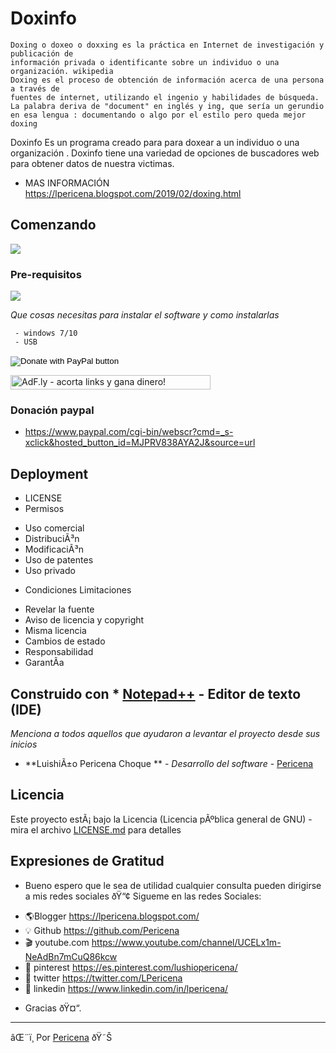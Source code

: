 # Doxinfo
```
Doxing o doxeo o doxxing es la práctica en Internet de investigación y publicación de
información privada o identificante sobre un individuo o una organización. wikipedia
Doxing es el proceso de obtención de información acerca de una persona a través de
fuentes de internet, utilizando el ingenio y habilidades de búsqueda.
La palabra deriva de "document" en inglés y ing, que sería un gerundio 
en esa lengua : documentando o algo por el estilo pero queda mejor doxing
```
Doxinfo
Es un programa creado para para doxear a un individuo o una organización .
Doxinfo tiene una variedad de opciones de buscadores web para obtener datos de nuestra victimas.
- MAS INFORMACIÓN https://lpericena.blogspot.com/2019/02/doxing.html

## Comenzando 
![](https://2.bp.blogspot.com/-3JyjMAG7EJU/XHfM90oksNI/AAAAAAAANyc/KZzjUbeO6mY88yc9F5G5p9Wm-QyNai_EACLcBGAs/s1600/Screenshot_11.png)
### Pre-requisitos 
![](https://1.bp.blogspot.com/-hUVUYxzVEpk/XHfkFt92LNI/AAAAAAAAN0I/krQXsqw-DmcTvM0eHAYuV1drsIg21uxAQCLcBGAs/s1600/Screenshot_22.png)

_Que cosas necesitas para instalar el software y como instalarlas_

```
 - windows 7/10
 - USB 
```

<form action="https://www.paypal.com/cgi-bin/webscr" method="post" target="_top">
<input type="hidden" name="cmd" value="_s-xclick" />
<input type="hidden" name="hosted_button_id" value="MJPRV838AYA2J" />
<input type="image" src="https://www.paypalobjects.com/en_US/i/btn/btn_donateCC_LG.gif" border="0" name="submit" title="PayPal - The safer, easier way to pay online!" alt="Donate with PayPal button" />
<img alt="" border="0" src="https://www.paypal.com/en_BO/i/scr/pixel.gif" width="1" height="1" />
</form>
<!-- Start of adf.ly banner code --><a href="https://join-adf.ly/21179079"><img border="0" src="https://cdn.ay.gy/images/banners/adfly.350x19.1.png" width="320" height="23" title="AdF.ly - acorta links y gana dinero!" /></a>
<!-- End of adf.ly banner code -->

### Donación paypal
- https://www.paypal.com/cgi-bin/webscr?cmd=_s-xclick&hosted_button_id=MJPRV838AYA2J&source=url

## Deployment 
- LICENSE
- Permisos
* Uso comercial
* DistribuciÃ³n
* ModificaciÃ³n
* Uso de patentes
* Uso privado
- Condiciones	Limitaciones
*  Revelar la fuente
*  Aviso de licencia y copyright
*  Misma licencia
*  Cambios de estado
*  Responsabilidad
*  GarantÃ­a

## Construido con * [Notepad++](https://notepad-plus-plus.org/download/) - Editor de texto (IDE)
_Menciona a todos aquellos que ayudaron a levantar el proyecto desde sus inicios_

* **LuishiÃ±o Pericena Choque ** - *Desarrollo del software* - [Pericena](https://github.com/Pericena)


## Licencia

Este proyecto estÃ¡ bajo la Licencia (Licencia pÃºblica general de GNU) - mira el archivo [LICENSE.md](LICENSE.md) para detalles

## Expresiones de Gratitud 
* Bueno espero que le sea de utilidad cualquier consulta pueden dirigirse a mis redes sociales ðŸ“¢
Sigueme en las redes Sociales:
- 🌎Blogger          https://lpericena.blogspot.com/
- 💡 Github            https://github.com/Pericena
- 🎬 youtube.com  https://www.youtube.com/channel/UCELx1m-NeAdBn7mCuQ86kcw
- 📸 pinterest        https://es.pinterest.com/lushiopericena/
- 🐤 twitter             https://twitter.com/LPericena
- 👦 linkedin         https://www.linkedin.com/in/lpericena/
* Gracias  ðŸ¤“.

---
âŒ¨ï¸ Por [Pericena](https://github.com/Pericena) ðŸ˜Š
